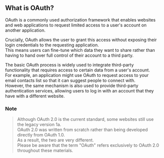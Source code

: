 ## What is OAuth?
  
OAuth is a commonly used authorization framework that enables websites and web applications to request limited access to a user's account on another application.  
  
Crucially, OAuth allows the user to grant this access without exposing their login credentials to the requesting application.  
This means users can fine-tune which data they want to share rather than having to hand over full control of their account to a third party.  
  
  
The basic OAuth process is widely used to integrate third-party functionality that requires access to certain data from a user's account.  
For example, an application might use OAuth to request access to your email contacts list so that it can suggest people to connect with.  
However, the same mechanism is also used to provide third-party authentication services, allowing users to log in with an account that they have with a different website.  
  
### Note

>Although OAuth 2.0 is the current standard, some websites still use the legacy version 1a.  
OAuth 2.0 was written from scratch rather than being developed directly from OAuth 1.0.  
As a result, the two are very different.  
Please be aware that the term "OAuth" refers exclusively to OAuth 2.0 throughout these materials.